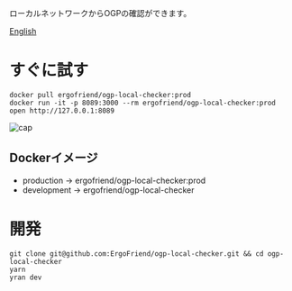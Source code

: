 ローカルネットワークからOGPの確認ができます。

[English](https://github.com/ErgoFriend/ogp-local-checker/blob/master/README.md)

# すぐに試す
```
docker pull ergofriend/ogp-local-checker:prod
docker run -it -p 8089:3000 --rm ergofriend/ogp-local-checker:prod
open http://127.0.0.1:8089
```

![cap](https://github.com/ErgoFriend/ogp-local-checker/blob/master/ogp.png)

## Dockerイメージ
- production -> ergofriend/ogp-local-checker:prod
- development -> ergofriend/ogp-local-checker

# 開発
```
git clone git@github.com:ErgoFriend/ogp-local-checker.git && cd ogp-local-checker
yarn
yran dev
```
